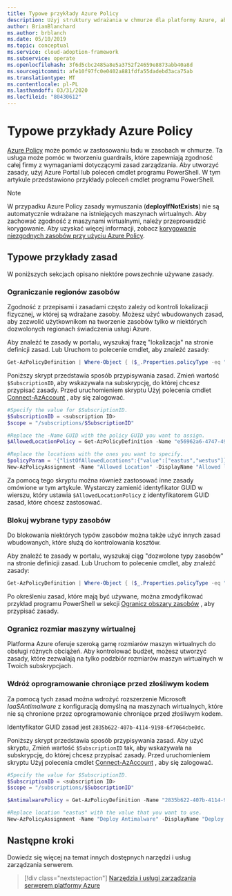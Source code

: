 ```yaml
---
title: Typowe przykłady Azure Policy
description: Użyj struktury wdrażania w chmurze dla platformy Azure, aby zapewnić zgodność z wymaganiami dotyczącymi zasad, tworząc zasady za pomocą poleceń cmdlet programu PowerShell.
author: BrianBlanchard
ms.author: brblanch
ms.date: 05/10/2019
ms.topic: conceptual
ms.service: cloud-adoption-framework
ms.subservice: operate
ms.openlocfilehash: 3f6d5cbc2485a8e5a3752f24659e8873abb40a8d
ms.sourcegitcommit: afe10f97fc0e0402a881fdfa55dadebd3aca75ab
ms.translationtype: MT
ms.contentlocale: pl-PL
ms.lasthandoff: 03/31/2020
ms.locfileid: "80430612"
---
```

# <a name="common-azure-policy-examples"></a>Typowe przykłady Azure Policy

[Azure Policy](https://docs.microsoft.com/azure/governance/policy/overview) może pomóc w zastosowaniu ładu w zasobach w chmurze. Ta usługa może pomóc w tworzeniu guardrails, które zapewniają zgodność całej firmy z wymaganiami dotyczącymi zasad zarządzania. Aby utworzyć zasady, użyj Azure Portal lub poleceń cmdlet programu PowerShell. W tym artykule przedstawiono przykłady poleceń cmdlet programu PowerShell.

> [!NOTE]
> W przypadku Azure Policy zasady wymuszania (**deployIfNotExists**) nie są automatycznie wdrażane na istniejących maszynach wirtualnych. Aby zachować zgodność z maszynami wirtualnymi, należy przeprowadzić korygowanie. Aby uzyskać więcej informacji, zobacz [korygowanie niezgodnych zasobów przy użyciu Azure Policy](https://docs.microsoft.com/azure/governance/policy/how-to/remediate-resources).

## <a name="common-policy-examples"></a>Typowe przykłady zasad

W poniższych sekcjach opisano niektóre powszechnie używane zasady.

### <a name="restrict-resource-regions"></a>Ograniczanie regionów zasobów

Zgodność z przepisami i zasadami często zależy od kontroli lokalizacji fizycznej, w której są wdrażane zasoby. Możesz użyć wbudowanych zasad, aby zezwolić użytkownikom na tworzenie zasobów tylko w niektórych dozwolonych regionach świadczenia usługi Azure.

Aby znaleźć te zasady w portalu, wyszukaj frazę "lokalizacja" na stronie definicji zasad. Lub Uruchom to polecenie cmdlet, aby znaleźć zasady:

```powershell
Get-AzPolicyDefinition | Where-Object { ($_.Properties.policyType -eq "BuiltIn") -and ($_.Properties.displayName -like "*location*") }
```

Poniższy skrypt przedstawia sposób przypisywania zasad. Zmień wartość `$SubscriptionID`, aby wskazywała na subskrypcję, do której chcesz przypisać zasady. Przed uruchomieniem skryptu Użyj polecenia cmdlet [Connect-AzAccount](https://docs.microsoft.com/powershell/module/az.accounts/connect-azaccount?view=azps-2.1.0) , aby się zalogować.

```powershell
#Specify the value for $SubscriptionID.
$SubscriptionID = <subscription ID>
$scope = "/subscriptions/$SubscriptionID"

#Replace the -Name GUID with the policy GUID you want to assign.
$AllowedLocationPolicy = Get-AzPolicyDefinition -Name "e56962a6-4747-49cd-b67b-bf8b01975c4c"

#Replace the locations with the ones you want to specify.
$policyParam = '{"listOfAllowedLocations":{"value":["eastus","westus"]}}'
New-AzPolicyAssignment -Name "Allowed Location" -DisplayName "Allowed locations for resource creation" -Scope $scope -PolicyDefinition $AllowedLocationPolicy -Location eastus -PolicyParameter $policyParam
```

Za pomocą tego skryptu można również zastosować inne zasady omówione w tym artykule. Wystarczy zamienić identyfikator GUID w wierszu, który ustawia `$AllowedLocationPolicy` z identyfikatorem GUID zasad, które chcesz zastosować.

### <a name="block-certain-resource-types"></a>Blokuj wybrane typy zasobów

Do blokowania niektórych typów zasobów można także użyć innych zasad wbudowanych, które służą do kontrolowania kosztów.

Aby znaleźć te zasady w portalu, wyszukaj ciąg "dozwolone typy zasobów" na stronie definicji zasad. Lub Uruchom to polecenie cmdlet, aby znaleźć zasady:

```powershell
Get-AzPolicyDefinition | Where-Object { ($_.Properties.policyType -eq "BuiltIn") -and ($_.Properties.displayName -like "*allowed resource types") }
```

Po określeniu zasad, które mają być używane, można zmodyfikować przykład programu PowerShell w sekcji [Ogranicz obszary zasobów](#restrict-resource-regions) , aby przypisać zasady.

### <a name="restrict-vm-size"></a>Ogranicz rozmiar maszyny wirtualnej

Platforma Azure oferuje szeroką gamę rozmiarów maszyn wirtualnych do obsługi różnych obciążeń. Aby kontrolować budżet, możesz utworzyć zasady, które zezwalają na tylko podzbiór rozmiarów maszyn wirtualnych w Twoich subskrypcjach.

### <a name="deploy-antimalware"></a>Wdróż oprogramowanie chroniące przed złośliwym kodem

Za pomocą tych zasad można wdrożyć rozszerzenie Microsoft *IaaSAntimalware* z konfiguracją domyślną na maszynach wirtualnych, które nie są chronione przez oprogramowanie chroniące przed złośliwym kodem.

Identyfikator GUID zasad jest `2835b622-407b-4114-9198-6f7064cbe0dc`.

Poniższy skrypt przedstawia sposób przypisywania zasad. Aby użyć skryptu, Zmień wartość `$SubscriptionID` tak, aby wskazywała na subskrypcję, do której chcesz przypisać zasady. Przed uruchomieniem skryptu Użyj polecenia cmdlet [Connect-AzAccount](https://docs.microsoft.com/powershell/module/az.accounts/connect-azaccount?view=azps-2.1.0) , aby się zalogować.

```powershell
#Specify the value for $SubscriptionID.
$SubscriptionID = <subscription ID>
$scope = "/subscriptions/$SubscriptionID"

$AntimalwarePolicy = Get-AzPolicyDefinition -Name "2835b622-407b-4114-9198-6f7064cbe0dc"

#Replace location "eastus" with the value that you want to use.
New-AzPolicyAssignment -Name "Deploy Antimalware" -DisplayName "Deploy default Microsoft IaaSAntimalware extension for Windows Server" -Scope $scope -PolicyDefinition $AntimalwarePolicy -Location eastus –AssignIdentity

```

## <a name="next-steps"></a>Następne kroki

Dowiedz się więcej na temat innych dostępnych narzędzi i usług zarządzania serwerem.

> [!div class="nextstepaction"]
> [Narzędzia i usługi zarządzania serwerem platformy Azure](./tools-services.md)
